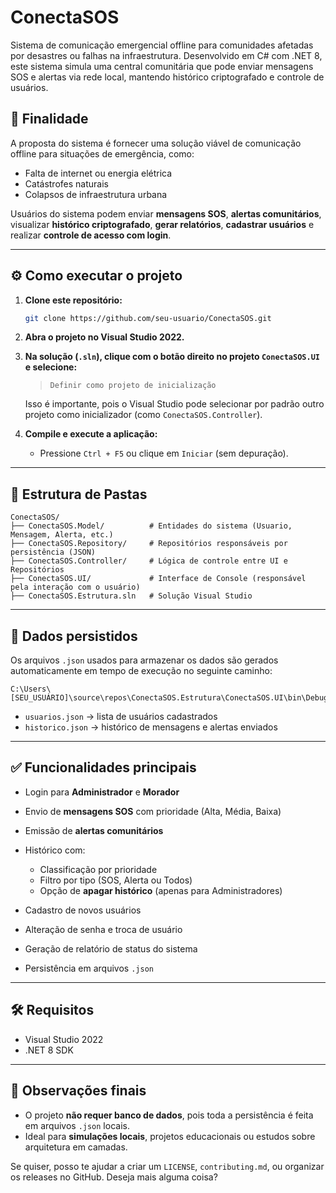 # ConectaSOS

Sistema de comunicação emergencial offline para comunidades afetadas por desastres ou falhas na infraestrutura. Desenvolvido em C# com .NET 8, este sistema simula uma central comunitária que pode enviar mensagens SOS e alertas via rede local, mantendo histórico criptografado e controle de usuários.

## 📌 Finalidade

A proposta do sistema é fornecer uma solução viável de comunicação offline para situações de emergência, como:

- Falta de internet ou energia elétrica
- Catástrofes naturais
- Colapsos de infraestrutura urbana

Usuários do sistema podem enviar **mensagens SOS**, **alertas comunitários**, visualizar **histórico criptografado**, **gerar relatórios**, **cadastrar usuários** e realizar **controle de acesso com login**.

---

## ⚙️ Como executar o projeto

1. **Clone este repositório:**

   ```bash
   git clone https://github.com/seu-usuario/ConectaSOS.git


2. **Abra o projeto no Visual Studio 2022.**

3. **Na solução (`.sln`), clique com o botão direito no projeto `ConectaSOS.UI` e selecione:**

   > `Definir como projeto de inicialização`

   Isso é importante, pois o Visual Studio pode selecionar por padrão outro projeto como inicializador (como `ConectaSOS.Controller`).

4. **Compile e execute a aplicação:**

   * Pressione `Ctrl + F5` ou clique em `Iniciar` (sem depuração).

---

## 📁 Estrutura de Pastas

```
ConectaSOS/
├── ConectaSOS.Model/          # Entidades do sistema (Usuario, Mensagem, Alerta, etc.)
├── ConectaSOS.Repository/     # Repositórios responsáveis por persistência (JSON)
├── ConectaSOS.Controller/     # Lógica de controle entre UI e Repositórios
├── ConectaSOS.UI/             # Interface de Console (responsável pela interação com o usuário)
├── ConectaSOS.Estrutura.sln   # Solução Visual Studio
```

---

## 🧾 Dados persistidos

Os arquivos `.json` usados para armazenar os dados são gerados automaticamente em tempo de execução no seguinte caminho:

```
C:\Users\[SEU_USUÁRIO]\source\repos\ConectaSOS.Estrutura\ConectaSOS.UI\bin\Debug\net8.0\data\
```

* `usuarios.json` → lista de usuários cadastrados
* `historico.json` → histórico de mensagens e alertas enviados

---

## ✅ Funcionalidades principais

* Login para **Administrador** e **Morador**
* Envio de **mensagens SOS** com prioridade (Alta, Média, Baixa)
* Emissão de **alertas comunitários**
* Histórico com:

  * Classificação por prioridade
  * Filtro por tipo (SOS, Alerta ou Todos)
  * Opção de **apagar histórico** (apenas para Administradores)
* Cadastro de novos usuários
* Alteração de senha e troca de usuário
* Geração de relatório de status do sistema
* Persistência em arquivos `.json`

---

## 🛠️ Requisitos

* Visual Studio 2022
* .NET 8 SDK

---

## 📌 Observações finais

* O projeto **não requer banco de dados**, pois toda a persistência é feita em arquivos `.json` locais.
* Ideal para **simulações locais**, projetos educacionais ou estudos sobre arquitetura em camadas.

Se quiser, posso te ajudar a criar um `LICENSE`, `contributing.md`, ou organizar os releases no GitHub. Deseja mais alguma coisa?
```
